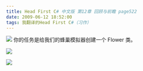 ```yaml
---
title: Head First C# 中文版 第12章 回顾与前瞻 page522
date: 2009-06-12 18:52:00
tags: 我翻译的Head First C#（习作）
---
```

![](https://p-blog.csdn.net/images/p_blog_csdn_net/cuipengfei1/EntryImages/20090612/2009-06-12_18-36-54.jpg) 你的任务是给我们的蜂巢模拟器创建一个  Flower  类。

![](https://p-blog.csdn.net/images/p_blog_csdn_net/cuipengfei1/EntryImages/20090612/2009-06-12_18-38-21.jpg)

![](https://p-blog.csdn.net/images/p_blog_csdn_net/cuipengfei1/EntryImages/20090612/2009-06-12_18-44-14.jpg)



